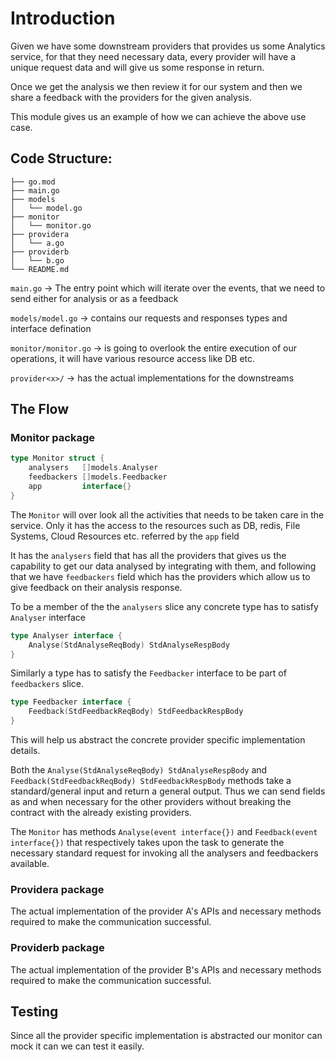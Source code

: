 # Introduction

Given we have some downstream providers that provides us some Analytics service,
for that they need necessary data, every provider will have a unique request data 
and will give us some response in return.

Once we get the analysis we then review it for our system and then we share a feedback with
the providers for the given analysis.


This module gives us an example of how we can achieve the above use case.

## Code Structure:

```
├── go.mod
├── main.go
├── models
│   └── model.go
├── monitor
│   └── monitor.go
├── providera
│   └── a.go
├── providerb
│   └── b.go
└── README.md
```

`main.go` -> The entry point which will iterate over the events, that we need to send either for analysis or as a feedback

`models/model.go` -> contains our requests and responses types and interface defination

`monitor/monitor.go` -> is going to overlook the entire execution of our operations, it will have various resource access like DB etc.

`provider<x>/` -> has the actual implementations for the downstreams

## The Flow

### Monitor package

```go
type Monitor struct {
	analysers   []models.Analyser
	feedbackers []models.Feedbacker
	app         interface{}
}
```

The `Monitor` will over look all the activities that needs to be taken care in the service. Only it has the access to the resources such as DB, redis, File Systems, Cloud Resources etc. referred by the `app` field

It has the `analysers` field that has all the providers that gives us the capability to get our data analysed by integrating with them,
and following that we have `feedbackers` field which has the providers which allow us to give feedback on their analysis response.

To be a member of the the `analysers` slice any concrete type has to satisfy `Analyser` interface
```go
type Analyser interface {
	Analyse(StdAnalyseReqBody) StdAnalyseRespBody
}
```

Similarly a type has to satisfy the `Feedbacker` interface to be part of `feedbackers` slice.

```go
type Feedbacker interface {
	Feedback(StdFeedbackReqBody) StdFeedbackRespBody
}
```

This will help us abstract the concrete provider specific implementation details.

Both the `Analyse(StdAnalyseReqBody) StdAnalyseRespBody` and `Feedback(StdFeedbackReqBody) StdFeedbackRespBody` methods take a standard/general input and return a general output. Thus we can send fields as and when necessary for the other providers without breaking the contract with the already existing providers.


The `Monitor` has methods `Analyse(event interface{})` and `Feedback(event interface{})`
that respectively takes upon the task to generate the necessary standard request for invoking all the analysers and feedbackers available.


### Providera package

The actual implementation of the provider A's APIs and necessary methods required to make the communication successful.

### Providerb package

The actual implementation of the provider B's APIs and necessary methods required to make the communication successful.


## Testing

Since all the provider specific implementation is abstracted our monitor can mock it can we can test it easily. 